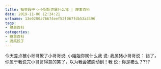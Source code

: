 ```yaml
---
title: 搞笑段子->小姐姐你属什么我 | 糗事百科
date: 2019-11-06 12:34:21
urlname: 13e0200a76674eef52f067fdb53a3496
tags: 
- 糗事百科
categories:
- 糗事百科
- 搞笑段子
---
```

今天差点被小哥哥撩了小哥哥说:  小姐姐你属什么我        说:   我属猪小哥哥说： 错了，你属于我说完小哥哥得意的笑了，以为我会被感动到！我      说 :   你是猪么？???


